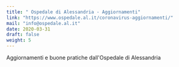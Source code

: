 ```yaml
---
title: " Ospedale di Alessandria - Aggiornamenti"
link: "https://www.ospedale.al.it/coronavirus-aggiornamenti/"
mail: "info@ospedale.al.it"
date: 2020-03-31
draft: false
weight: 5
---
```


Aggiornamenti e buone pratiche dall'Ospedale di Alessandria

